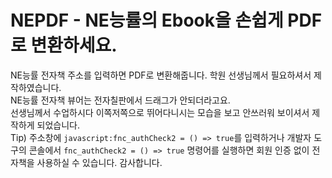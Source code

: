 # NEPDF - NE능률의 Ebook을 손쉽게 PDF로 변환하세요.
NE능률 전자책 주소를 입력하면 PDF로 변환해줍니다.
학원 선생님께서 필요하셔서 제작하였습니다.  
NE능률 전자책 뷰어는 전자칠판에서 드래그가 안되더라고요.  
선생님께서 수업하시다 이쪽저쪽으로 뛰어다니시는 모습을 보고
안쓰러워 보이셔서 제작하게 되었습니다.  
Tip) 주소창에 `javascript:fnc_authCheck2 = () => true`를 입력하거나
개발자 도구의 콘솔에서 `fnc_authCheck2 = () => true` 명령어를 실행하면
회원 인증 없이 전자책을 사용하실 수 있습니다.
감사합니다.
